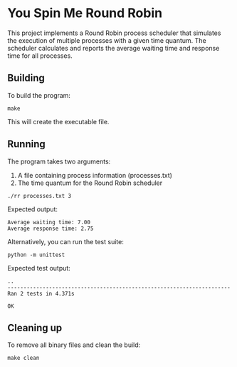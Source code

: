 # You Spin Me Round Robin

This project implements a Round Robin process scheduler that simulates the execution of multiple processes with a given time quantum. The scheduler calculates and reports the average waiting time and response time for all processes.

## Building

To build the program:
```shell
make
```
This will create the executable file.

## Running

The program takes two arguments:
1. A file containing process information (processes.txt)
2. The time quantum for the Round Robin scheduler

```shell
./rr processes.txt 3
```

Expected output:
```
Average waiting time: 7.00
Average response time: 2.75
```

Alternatively, you can run the test suite:
```shell
python -m unittest
```

Expected test output:
```
..
----------------------------------------------------------------------
Ran 2 tests in 4.371s

OK
```

## Cleaning up

To remove all binary files and clean the build:
```shell
make clean
```
